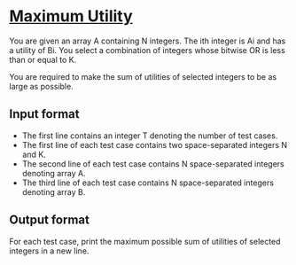 # [Maximum Utility][link]

You are given an array A containing N integers. The ith integer is Ai and has a utility of Bi. You select a combination of integers whose bitwise OR is less than or equal to K.

You are required to make the sum of utilities of selected integers to be as large as possible.

## Input format

- The first line contains an integer T denoting the number of test cases.
- The first line of each test case contains two space-separated integers N and K.
- The second line of each test case contains N space-separated integers denoting array A.
- The third line of each test case contains N space-separated integers denoting array B.

## Output format

For each test case, print the maximum possible sum of utilities of selected integers in a new line.

[link]: https://www.hackerearth.com/practice/basic-programming/bit-manipulation/basics-of-bit-manipulation/practice-problems/algorithm/max-utility-32996da6/
